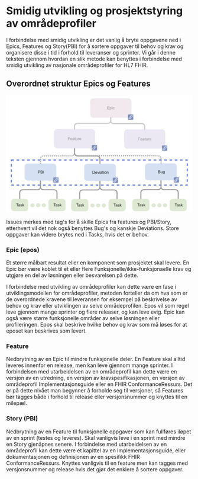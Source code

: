 # Smidig utvikling og prosjektstyring av områdeprofiler

I forbindelse med smidig utvikling er det vanlig å bryte oppgavene ned i Epics, Features og Story(PBI) for å sortere oppgaver til behov og krav og organisere disse i tid i forhold til leveranser og sprinter. Vi går i denne teksten gjennom hvordan en slik metode kan benyttes i forbindelse med smidig utvikling av nasjonale områdeprofiler for HL7 FHIR.

## Overordnet struktur Epics og Features

![Epics og features](../images/epic-feature-pbi-deviation-bug.png)

Issues merkes med tag's for å skille Epics fra features og PBI/Story, etterhvert vil det nok også benyttes Bug's og kanskje Deviations. Store oppgaver kan videre brytes ned i Tasks, hvis det er behov.

### Epic (epos)

Et større målbart resultat eller en komponent som prosjektet skal levere. En Epic bør være koblet til et eller flere Funksjonelle/ikke-funksjonaelle krav og utgjøre en del av løsningen eller besvarelsen på dette.

I forbindelse med utvikling av områdeprofiler kan dette være en fase i utviklingsmodellen for områdeprofiler, metoden forteller da om hva som er de overordnede kravene til leveransen for eksempel på beskrivelse av behov og krav eller utviklingen av selve områdeprofilen. Epos vil som regel leve gjennom mange sprinter og flere releaser, og kan leve evig. Epic kan også være større funksjonelle områder av selve løsningen eller profileringen. Epos skal beskrive hvilke behov og krav som må løses for at eposet kan beskrives som levert.

### Feature

Nedbrytning av en Epic til mindre funksjonelle deler. En Feature skal alltid leveres innenfor en release, men kan leve gjennom mange sprinter. I forbindelsen med utarbeidelsen av en områdeprofil kan dette være en versjon av en utredning, en versjon av kravspesifikasjonen, en versjon av områdeprofil Implementasjonsguide eller en FHIR ConformanceRessurs. Det er på dette nivået man begynner å forholde seg til versjoner, så Features bør tagges både i forhold til release eller versjonsnummer og knyttes til en milepæl.

### Story (PBI)

Nedbrytning av en Feature til funksjonelle oppgaver som kan fullføres iløpet av en sprint (testes og leveres). Skal vanligvis leve i en sprint med mindre en Story gjenåpnes senere. I forbindelse med utarbeidelsen av en områdeprofil kan dette være et kapittel av en Implementasjonsguide, eller dokumentasjonen og definisjonen av en spesifikk FHIR ConformanceRessurs. Knyttes vanligvis til en feature men kan tagges med versjonsnummer og release hvis det gjør det enklere å sortere oppgaver.
